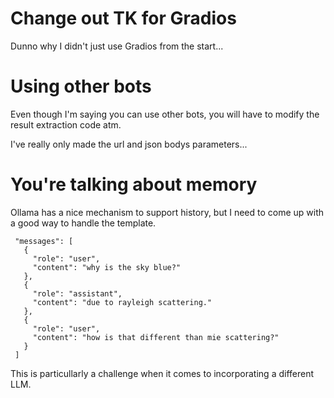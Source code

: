 # Change out TK for Gradios

Dunno why I didn't just use Gradios from the start...

# Using other bots

Even though I'm saying you can use other bots, you will have to modify the result extraction code atm.

I've really only made the url and json bodys parameters... 

# You're talking about memory

Ollama has a nice mechanism to support history, but I need to come up with a good way to handle the template.

```
 "messages": [
   {
     "role": "user",
     "content": "why is the sky blue?"
   },
   {
     "role": "assistant",
     "content": "due to rayleigh scattering."
   },
   {
     "role": "user",
     "content": "how is that different than mie scattering?"
   }
 ]
```

This is particullarly a challenge when it comes to incorporating a different LLM.
